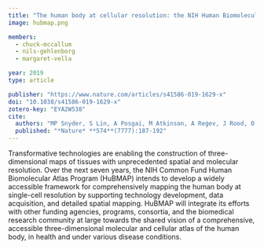 ```yaml
---
title: "The human body at cellular resolution: the NIH Human Biomolecular Atlas Program"
image: hubmap.png

members:
  - chuck-mccallum
  - nils-gehlenborg
  - margaret-vella

year: 2019
type: article

publisher: "https://www.nature.com/articles/s41586-019-1629-x"
doi: "10.1038/s41586-019-1629-x"
zotero-key: "EYA2W538"
cite:
  authors: "MP Snyder, S Lin, A Posgai, M Atkinson, A Regev, J Rood, O Rosen, L Gaffney, A Hupalowska, R Satija, N Gehlenborg, J Shendure, J Laskin, P Harbury, NA Nystrom, Z Bar-Joseph, K Zhang, K Borner, Y Lin, R Conroy, D Procaccini, AL Roy, A Pillai, M Brown, ZS Galis (for the HuBMAP Consortium)"
  published: "*Nature* **574**(7777):187-192"
---
```

Transformative technologies are enabling the construction of three-dimensional maps of tissues with unprecedented spatial and molecular resolution. Over the next seven years, the NIH Common Fund Human Biomolecular Atlas Program (HuBMAP) intends to develop a widely accessible framework for comprehensively mapping the human body at single-cell resolution by supporting technology development, data acquisition, and detailed spatial mapping. HuBMAP will integrate its efforts with other funding agencies, programs, consortia, and the biomedical research community at large towards the shared vision of a comprehensive, accessible three-dimensional molecular and cellular atlas of the human body, in health and under various disease conditions.
